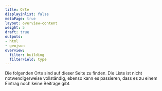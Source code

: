 ```yaml
---
title: Orte
displayinlist: false
metaPage: true
layout: overview-content
weight: 5
draft: true
outputs:
- html
- geojson
overview:
  filter: building
  filterField: type
---
```

Die folgenden Orte sind auf dieser Seite zu finden.
Die Liste ist nicht notwendigerweise vollständig, ebenso kann es passieren, dass es zu einem Eintrag noch keine Beiträge gibt.
